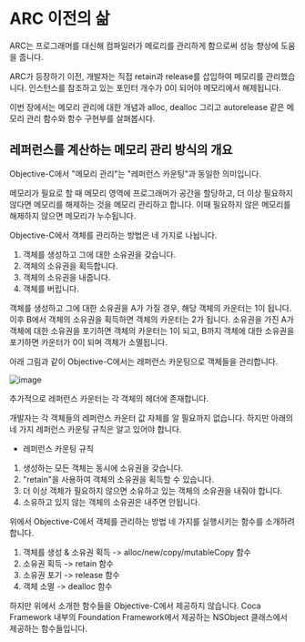 # ARC 이전의 삶

ARC는 프로그래머를 대신해 컴파일러가 메로리를 관리하게 함으로써 성능 향상에 도움을 줍니다.

ARC가 등장하기 이전, 개발자는 직접 retain과 release를 삽입하여 메모리를 관리했습니다.
인스턴스를 참조하고 있는 포인터 개수가 0이 되어야 메모리에서 해제됩니다.

이번 장에서는 메모리 관리에 대한 개념과 alloc, dealloc 그리고 autorelease 같은 메모리 관리 함수와 함수 구현부를 살펴봅시다.

## 레퍼런스를 계산하는 메모리 관리 방식의 개요

Objective-C에서 "메모리 관리"는 "레퍼런스 카운팅"과 동일한 의미입니다.

메모리가 필요로 할 때 메모리 영역에 프로그래머가 공간을 할당하고, 더 이상 필요하지 않다면 메모리를 해제하는 것을 메모리 관리하고 합니다.
이때 필요하지 않은 메모리를 해제하지 않으면 메모리가 누수됩니다.

Objective-C에서 객체를 관리하는 방법은 네 가지로 나뉩니다.

1. 객체를 생성하고 그에 대한 소유권을 갖습니다.
2. 객체의 소유권을 획득합니다.
3. 객체의 소유권을 내줍니다.
4. 객체를 버립니다.

객체를 생성하고 그에 대한 소유권을 A가 가질 경우, 해당 객체의 카운터는 1이 됩니다.
이후 B에서 객체의 소유권을 획득하면 객체의 카운터는 2가 됩니다.
소유권을 가진 A가 객체에 대한 소유권을 포기하면 객체의 카운터는 1이 되고, B까지 객체에 대한 소유권을 포기하면 카운터가 0이 되며 객체가 소멸됩니다.

아래 그림과 같이 Objective-C에서는 레퍼런스 카운팅으로 객체들을 관리합니다.

![image](https://github.com/hongjunehuke/Pro-multithreading-and-memory-management-for-ios-and-os-x/assets/83629193/59eaf1d9-f754-47ba-92b8-423a9b3597a6)

추가적으로 레퍼런스 카운터는 각 객체의 헤더에 존재합니다.

개발자는 각 객체들의 레퍼런스 카운터 값 자체를 알 필요까지 없습니다.
하지만 아래의 네 가지 레퍼런스 카운팅 규칙은 알고 있어야 합니다.

- 레퍼런스 카운팅 규칙
1. 생성하는 모든 객체는 동시에 소유권을 갖습니다.
2. "retain"을 사용하여 객체의 소유권을 획득할 수 있습니다.
3. 더 이상 객체가 필요하지 않으면 소유하고 있는 객체의 소유권을 내줘야 합니다.
4. 소유하고 있지 않는 객체의 소유권은 내주면 안됩니다.

위에서 Objective-C에서 객체를 관리하는 방법 네 가지를 실행시키는 함수를 소개하려 합니다.

1. 객체를 생성 & 소유권 획득 -> alloc/new/copy/mutableCopy 함수
2. 소유권 획득 -> retain 함수
3. 소유권 포기 -> release 함수
4. 객체 소멸 -> dealloc 함수

하지만 위에서 소개한 함수들을 Objective-C에서 제공하지 않습니다.
Coca Framework 내부의 Foundation Framework에서 제공하는 NSObject 클래스에서 제공하는 함수들입니다.

























